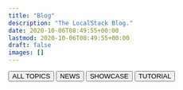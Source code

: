 ```yaml
---
title: "Blog"
description: "The LocalStack Blog."
date: 2020-10-06T08:49:55+00:00
lastmod: 2020-10-06T08:49:55+00:00
draft: false
images: []
---
```


<div class="blog-tags d-flex flex-wrap gap-3">
  <a href="#all"><button class="btn btn-primary btn-pill bg-purple filterButton" id="allFilterButton" onClick="toggleTag('all')">ALL TOPICS</button></a>
  <a href="#news"><button class="btn btn-outline-primary btn-pill filterButton" id="newsFilterButton" onClick="toggleTag('news')">NEWS</button></a>
  <a href="#showcase"><button class="btn btn-outline-primary btn-pill filterButton" id="showcaseFilterButton" onClick="toggleTag('showcase')">SHOWCASE</button></a>
  <a href="#tutorial"><button class="btn btn-outline-primary btn-pill filterButton" id="tutorialFilterButton" onClick="toggleTag('tutorial')">TUTORIAL</button></a>
</div>